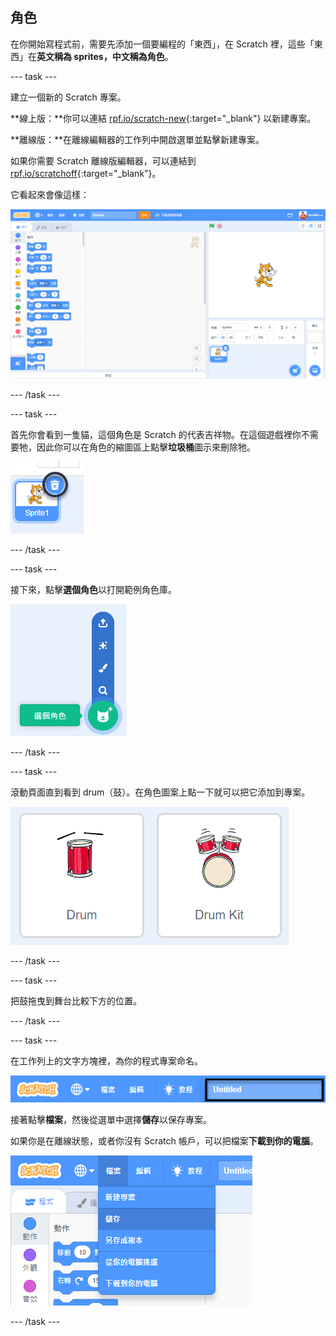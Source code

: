 ## 角色

在你開始寫程式前，需要先添加一個要編程的「東西」，在 Scratch 裡，這些「東西」在**英文稱為 sprites，中文稱為角色**。

--- task ---

建立一個新的 Scratch 專案。

**線上版：**你可以連結 [rpf.io/scratch-new](http://rpf.io/scratch-new){:target="_blank"} 以新建專案。

**離線版：**在離線編輯器的工作列中開啟選單並點擊新建專案。

如果你需要 Scratch 離線版編輯器，可以連結到 [rpf.io/scratchoff](http://rpf.io/scratchoff){:target="_blank"}。

它看起來會像這樣：

![截圖](images/band-scratch.png)

--- /task ---

--- task ---

首先你會看到一隻貓，這個角色是 Scratch 的代表吉祥物。在這個遊戲裡你不需要牠，因此你可以在角色的縮圖區上點擊**垃圾桶**圖示來刪除牠。

![截圖](images/band-delete-annotated.png)

--- /task ---

--- task ---

接下來，點擊**選個角色**以打開範例角色庫。

![截圖](images/band-sprite-library.png)

--- /task ---

--- task ---

滾動頁面直到看到 drum（鼓）。在角色圖案上點一下就可以把它添加到專案。

![截圖](images/band-sprite-drum.png)

--- /task ---

--- task ---

把鼓拖曳到舞台比較下方的位置。

--- /task ---

--- task ---

在工作列上的文字方塊裡，為你的程式專案命名。

![名稱](images/band-name-annotated.png)

接著點擊**檔案**，然後從選單中選擇**儲存**以保存專案。

如果你是在離線狀態，或者你沒有 Scratch 帳戶，可以把檔案**下載到你的電腦**。

![截圖](images/band-save.png)

--- /task ---
